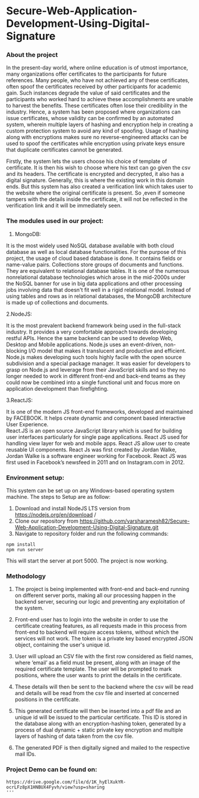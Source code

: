 # Secure-Web-Application-Development-Using-Digital-Signature

### About the project
In the present-day world, where online education is of utmost importance, many organizations offer certificates to the participants for future references. Many people, who have not achieved any of these certificates, often spoof the certificates received by other participants for academic gain. Such instances degrade the value of said certificates and the participants who worked hard to achieve these accomplishments are unable to harvest the benefits. These certificates often lose their credibility in the industry. Hence, a system has been proposed where organizations can issue certificates, whose validity can be confirmed by an automated system, wherein multiple layers of hashing and encryption help in creating a custom protection system to avoid any kind of spoofing. Usage of hashing along with encryptions makes sure no reverse-engineered attacks can be used to spoof the certificates while encryption using private keys ensure that duplicate certificates cannot be generated.  


Firstly, the system lets the users choose his choice of template of certificate. It is then his wish to choose where his text can go given the csv and its headers.   The certificate is encrypted and decrypted, it also has a digital signature. Generally, this is where the existing work in this domain ends. But this system has also created a verification link which takes user to the website where the original certificate is present.   So ,even if someone tampers with the details inside the certificate, it will not be reflected in the verification link and it will be immediately seen. 
  
### The modules used in our project:  
1. MongoDB:
  
It is the most widely used NoSQL database available with both cloud database as well as local database functionalities. For the purpose of this project, the usage of  cloud based database is done. It contains fields or name-value pairs. Collections store groups of documents and functions. They are equivalent to relational database tables. 
It is one of the numerous nonrelational database technologies which arose in the mid-2000s under the NoSQL banner for use in big data applications and other processing jobs involving data that doesn't fit well in a rigid relational model. Instead of using tables and rows as in relational databases, the MongoDB architecture is made up of collections and documents. 

2.NodeJS:

It is the most prevalent backend framework being used in the full-stack industry. It provides a very comfortable approach towards developing restful APIs. Hence the same backend can be used to develop Web, Desktop and Mobile applications. Node.js uses an event-driven, non-blocking I/O model that makes it translucent and productive and efficient. Node.js makes developing such tools highly facile with the open source subdivision and a special package manager. 
It was easier for developers to grasp on Node.js and leverage from their JavaScript skills and so they no longer needed to work in different front-end and back-end teams as they could now be combined into a single functional unit and focus more on application development than firefighting. 
 
 
3.ReactJS:

It is one of the modern JS front-end frameworks, developed and maintained by FACEBOOK. It helps create dynamic and component based interactive User Experience.  
React.JS is an open source JavaScript library which is used for building user interfaces particularly for single page applications. React JS used for handling view layer for web and mobile apps. React JS allow user to create reusable UI components. 
React Js was first created by Jordan Walke, Jordan Walke is a software engineer working for Facebook. React JS was first used in Facebook’s newsfeed in 2011 and on Instagram.com in 2012. 

### Environment setup:  
  
This system can be set up on any Windows-based operating system machine. The steps to Setup  are as follow:  
1. Download and install NodeJS LTS version from  https://nodejs.org/en/download /  
2. Clone our repository from https://github.com/varsharamesh82/Secure-Web-Application-Development-Using-Digital-Signature.git
4. Navigate to repository folder and run the following commands:  

```
npm install  
npm run server  
```

This will start the server at port 5000. The project is now working.  


### 	Methodology  
  
1. The project is being implemented with front-end and back-end running on different server ports, making all our processing happen in the backend server, securing our logic and preventing any exploitation of the system.   

2. Front-end user has to login into the website in order to use the certificate creating features, as all requests made in this process from front-end to backend will require access tokens, without which the services will not work. The token is a private key based encrypted JSON object, containing the user's unique id.  
 
3. User will upload an CSV file with the first row considered as field names, where ‘email’ as a field must be present, along with an image of the required certificate template. The user will be prompted to mark positions, where the user wants to print the details in the certificate. 
  
4. These details will then be sent to the backend where the csv will be read and details will be read from the csv file and inserted at concerned positions in the certificate.   

5. This generated certificate will then be inserted into a pdf file and an unique id will be issued to the particular certificate. This ID is stored in the database along with an encryption-hashing token, generated by a process of dual dynamic + static private key encryption and multiple layers of hashing of data taken from the csv file.  


6. The generated PDF is then digitally signed and mailed to the respective mail IDs. 

### Project Demo can be found on:

```
https://drive.google.com/file/d/1K_hyElXukYR-ocrLFz8pX1HNBUX4Fyvh/view?usp=sharing
'''
